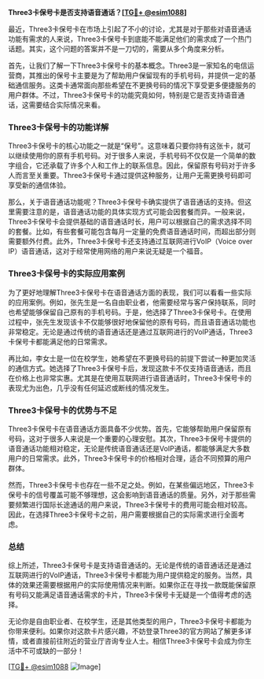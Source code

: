 **Three3卡保号卡是否支持语音通话？[[TG💪+ @esim1088](https://t.me/s/esim1088)]**

最近，Three3卡保号卡在市场上引起了不小的讨论，尤其是对于那些对语音通话功能有需求的人来说，Three3卡保号卡到底能不能满足他们的需求成了一个热门话题。其实，这个问题的答案并不是一刀切的，需要从多个角度来分析。

首先，让我们了解一下Three3卡保号卡的基本概念。Three3是一家知名的电信运营商，其推出的保号卡主要是为了帮助用户保留现有的手机号码，并提供一定的基础通信服务。这类卡通常面向那些希望在不更换号码的情况下享受更多便捷服务的用户群体。不过，Three3卡保号卡的功能究竟如何，特别是它是否支持语音通话，这需要结合实际情况来看。

### Three3卡保号卡的功能详解

Three3卡保号卡的核心功能之一就是“保号”。这意味着只要你持有这张卡，就可以继续使用你的原有手机号码。对于很多人来说，手机号码不仅仅是一个简单的数字组合，它还承载了许多个人和工作上的联系信息。因此，保留原有号码对于许多人而言至关重要。Three3卡保号卡通过提供这种服务，让用户无需更换号码即可享受新的通信体验。

那么，关于语音通话功能呢？Three3卡保号卡确实提供了语音通话的支持。但这里需要注意的是，语音通话功能的具体实现方式可能会因套餐而异。一般来说，Three3卡保号卡会提供基础的语音通话时长，用户可以根据自己的需求选择不同的套餐。比如，有些套餐可能包含每月一定量的免费语音通话时间，而超出部分则需要额外付费。此外，Three3卡保号卡还支持通过互联网进行VoIP（Voice over IP）语音通话，这对于经常使用网络的用户来说无疑是一个福音。

### Three3卡保号卡的实际应用案例

为了更好地理解Three3卡保号卡在语音通话方面的表现，我们可以看看一些实际的应用案例。例如，张先生是一名自由职业者，他需要经常与客户保持联系，同时也希望能够保留自己原有的手机号码。于是，他选择了Three3卡保号卡。在使用过程中，张先生发现该卡不仅能够很好地保留他的原有号码，而且语音通话功能也非常稳定。无论是通过传统的语音通话还是通过互联网进行的VoIP通话，Three3卡保号卡都能满足他的日常需求。

再比如，李女士是一位在校学生，她希望在不更换号码的前提下尝试一种更加灵活的通信方式。她选择了Three3卡保号卡后，发现这款卡不仅支持语音通话，而且在价格上也非常实惠。尤其是在使用互联网进行语音通话时，Three3卡保号卡的表现尤为出色，几乎没有任何延迟或断线的情况发生。

### Three3卡保号卡的优势与不足

Three3卡保号卡在语音通话方面具备不少优势。首先，它能够帮助用户保留原有号码，这对于很多人来说是一个重要的心理安慰。其次，Three3卡保号卡提供的语音通话功能相对稳定，无论是传统语音通话还是VoIP通话，都能够满足大多数用户的日常需求。此外，Three3卡保号卡的价格相对合理，适合不同预算的用户群体。

然而，Three3卡保号卡也存在一些不足之处。例如，在某些偏远地区，Three3卡保号卡的信号覆盖可能不够理想，这会影响到语音通话的质量。另外，对于那些需要频繁进行国际长途通话的用户来说，Three3卡保号卡的费用可能会相对较高。因此，在选择Three3卡保号卡之前，用户需要根据自己的实际需求进行全面考虑。

### 总结

综上所述，Three3卡保号卡是支持语音通话的。无论是传统的语音通话还是通过互联网进行的VoIP通话，Three3卡保号卡都能为用户提供稳定的服务。当然，具体的效果还需要根据用户的实际使用情况来判断。如果你正在寻找一款既能保留原有号码又能满足语音通话需求的卡片，Three3卡保号卡无疑是一个值得考虑的选择。

无论你是自由职业者、在校学生，还是其他类型的用户，Three3卡保号卡都能为你带来便利。如果你对这款卡片感兴趣，不妨登录Three3的官方网站了解更多详情，或者直接前往附近的营业厅咨询专业人士。相信Three3卡保号卡会成为你生活中不可或缺的一部分！

[[TG💪+ @esim1088](https://t.me/s/esim1088) ![Image](https://i.postimg.cc/4NQfJmqS/Snipaste-2025-05-13-00-14-12.png)]